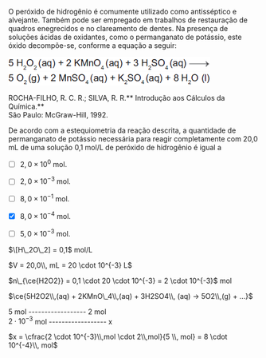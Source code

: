 

O peróxido de hidrogênio é comumente utilizado como antisséptico e alvejante. Também pode ser empregado em trabalhos de restauração de quadros enegrecidos e no clareamento de dentes. Na presença de soluções ácidas de oxidantes, como o permanganato de potássio, este óxido decompõe-se, conforme a equação a seguir:

![](4d772247-b982-8f48-38a2-ce16650f2c38.png)\
![](abba3037-ac7b-e0e4-251a-fa12362847bb.png)

ROCHA-FILHO, R. C. R.; SILVA, R. R.** Introdução aos Cálculos da Química.**\
São Paulo: McGraw-Hill, 1992.​

De acordo com a estequiometria da reação descrita, a quantidade de permanganato de potássio necessária para reagir completamente com 20,0 mL de uma solução 0,1 mol/L de peróxido de hidrogênio é igual a



- [ ] $2,0 \times 10^{0}$ mol.
- [ ] $2,0 \times 10^{-3}$ mol.
- [ ] $8,0 \times 10^{-1}$ mol.
- [x] $8,0 \times 10^{-4}$ mol.
- [ ] $5,0 \times 10^{-3}$ mol.


$\[H\_2O\_2] = 0,1$ mol/L

$V = 20,0\\, mL = 20 \cdot 10^{-3} L$

$n\_{\ce{H2O2}} = 0,1 \cdot 20 \cdot 10^{-3} = 2 \cdot 10^{-3}$ mol

$\ce{5H2O2\\,(aq) + 2KMnO\_4\\,(aq) + 3H2SO4\\, (aq) -> 5O2\\,(g) + ...}$

5 mol ------------------ 2 mol\
$2 \cdot 10^{-3}$ mol ------------------ x

$x = \cfrac{2 \cdot 10^{-3}\\,mol \cdot 2\\,mol}{5 \\, mol} = 8 \cdot 10^{-4}\\, mol$
